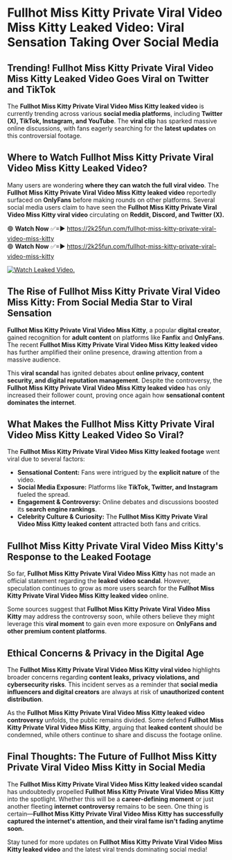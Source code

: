 # Fullhot Miss Kitty Private Viral Video Miss Kitty Leaked Video: Viral Sensation Taking Over Social Media

## **Trending! Fullhot Miss Kitty Private Viral Video Miss Kitty Leaked Video Goes Viral on Twitter and TikTok**
The **Fullhot Miss Kitty Private Viral Video Miss Kitty leaked video** is currently trending across various **social media platforms**, including **Twitter (X), TikTok, Instagram, and YouTube**. The **viral clip** has sparked massive online discussions, with fans eagerly searching for the **latest updates** on this controversial footage.

## **Where to Watch Fullhot Miss Kitty Private Viral Video Miss Kitty Leaked Video?**
Many users are wondering **where they can watch the full viral video**. The **Fullhot Miss Kitty Private Viral Video Miss Kitty leaked video** reportedly surfaced on **OnlyFans** before making rounds on other platforms. Several social media users claim to have seen the **Fullhot Miss Kitty Private Viral Video Miss Kitty viral video** circulating on **Reddit, Discord, and Twitter (X).**

🟢 **Watch Now** ✅=► https://2k25fun.com/fullhot-miss-kitty-private-viral-video-miss-kitty  
🟢 **Watch Now** ✅=► https://2k25fun.com/fullhot-miss-kitty-private-viral-video-miss-kitty  

[![Watch Leaked Video.](https://miro.medium.com/v2/resize:fit:828/format:webp/1*cilzJN44JGOrTw9NJCrNHA.gif "Watch Leaked Video")](https://2k25fun.com/fullhot-miss-kitty-private-viral-video-miss-kitty)

## **The Rise of Fullhot Miss Kitty Private Viral Video Miss Kitty: From Social Media Star to Viral Sensation**
**Fullhot Miss Kitty Private Viral Video Miss Kitty**, a popular **digital creator**, gained recognition for **adult content** on platforms like **Fanfix** and **OnlyFans**. The recent **Fullhot Miss Kitty Private Viral Video Miss Kitty leaked video** has further amplified their online presence, drawing attention from a massive audience.

This **viral scandal** has ignited debates about **online privacy, content security, and digital reputation management**. Despite the controversy, the **Fullhot Miss Kitty Private Viral Video Miss Kitty leaked video** has only increased their follower count, proving once again how **sensational content dominates the internet**.

## **What Makes the Fullhot Miss Kitty Private Viral Video Miss Kitty Leaked Video So Viral?**
The **Fullhot Miss Kitty Private Viral Video Miss Kitty leaked footage** went viral due to several factors:
- **Sensational Content:** Fans were intrigued by the **explicit nature** of the video.
- **Social Media Exposure:** Platforms like **TikTok, Twitter, and Instagram** fueled the spread.
- **Engagement & Controversy:** Online debates and discussions boosted its **search engine rankings**.
- **Celebrity Culture & Curiosity:** The **Fullhot Miss Kitty Private Viral Video Miss Kitty leaked content** attracted both fans and critics.

## **Fullhot Miss Kitty Private Viral Video Miss Kitty's Response to the Leaked Footage**
So far, **Fullhot Miss Kitty Private Viral Video Miss Kitty** has not made an official statement regarding the **leaked video scandal**. However, speculation continues to grow as more users search for the **Fullhot Miss Kitty Private Viral Video Miss Kitty leaked video** online.

Some sources suggest that **Fullhot Miss Kitty Private Viral Video Miss Kitty** may address the controversy soon, while others believe they might leverage this **viral moment** to gain even more exposure on **OnlyFans and other premium content platforms**.

## **Ethical Concerns & Privacy in the Digital Age**
The **Fullhot Miss Kitty Private Viral Video Miss Kitty viral video** highlights broader concerns regarding **content leaks, privacy violations, and cybersecurity risks**. This incident serves as a reminder that **social media influencers and digital creators** are always at risk of **unauthorized content distribution**.

As the **Fullhot Miss Kitty Private Viral Video Miss Kitty leaked video controversy** unfolds, the public remains divided. Some defend **Fullhot Miss Kitty Private Viral Video Miss Kitty**, arguing that **leaked content** should be condemned, while others continue to share and discuss the footage online.

## **Final Thoughts: The Future of Fullhot Miss Kitty Private Viral Video Miss Kitty in Social Media**
The **Fullhot Miss Kitty Private Viral Video Miss Kitty leaked video scandal** has undoubtedly propelled **Fullhot Miss Kitty Private Viral Video Miss Kitty** into the spotlight. Whether this will be a **career-defining moment** or just another fleeting **internet controversy** remains to be seen. One thing is certain—**Fullhot Miss Kitty Private Viral Video Miss Kitty has successfully captured the internet's attention, and their viral fame isn't fading anytime soon.**

Stay tuned for more updates on **Fullhot Miss Kitty Private Viral Video Miss Kitty leaked video** and the latest viral trends dominating social media!